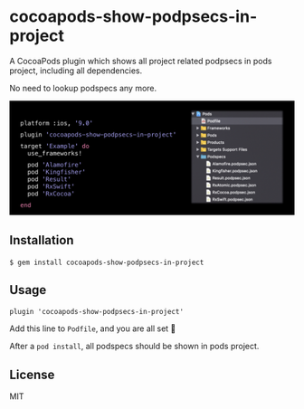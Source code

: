 # cocoapods-show-podpsecs-in-project

A CocoaPods plugin which shows all project related podpsecs in pods project, including all dependencies. 

No need to lookup podspecs any more.

![](resources/hero.png)

## Installation

    $ gem install cocoapods-show-podpsecs-in-project

## Usage

    plugin 'cocoapods-show-podpsecs-in-project'

Add this line to `Podfile`, and you are all set 🥳

After a `pod install`, all podspecs should be shown in pods project.

## License

MIT
